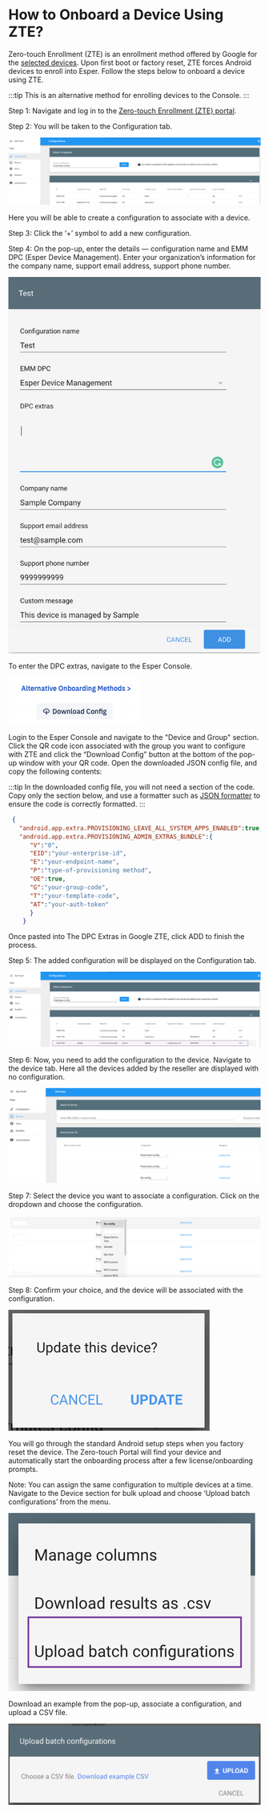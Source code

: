 # How to Onboard a Device Using ZTE?

Zero-touch Enrollment (ZTE) is an enrollment method offered by Google for the [selected devices](https://androidenterprisepartners.withgoogle.com/devices). Upon first boot or factory reset, ZTE forces Android devices to enroll into Esper. Follow the steps below to onboard a device using ZTE.

:::tip
This is an alternative method for enrolling devices to the Console.
::: 

Step 1: Navigate and log in to the [Zero-touch Enrollment (ZTE) portal](https://partner.android.com/zerotouch).

Step 2: You will be taken to the Configuration tab.

  

![portal](./images/ZTE/1-ZTE.png)

Here you will be able to create a configuration to associate with a device.

Step 3: Click the ‘+’ symbol to add a new configuration.

Step 4: On the pop-up, enter the details — configuration name and EMM DPC (Esper Device Management). Enter your organization’s information for the company name, support email address, support phone number.

![create config](./images/ZTE/2-createConfig.png)

To enter the DPC extras, navigate to the Esper Console.

![download](./images/ZTE/3-downloadCOnfig.png)

Login to the Esper Console and navigate to the "Device and Group" section. Click the QR code icon associated with the group you want to configure with ZTE and click the “Download Config” button at the bottom of the pop-up window with your QR code. Open the downloaded JSON config file, and copy the following contents:  

:::tip
In the downloaded config file, you will not need a section of the code. Copy only the section below, and use a formatter such as [JSON formatter](https://jsonformatter.curiousconcept.com/) to ensure the code is correctly formatted.
:::

```json
 {
   "android.app.extra.PROVISIONING_LEAVE_ALL_SYSTEM_APPS_ENABLED":true,
   "android.app.extra.PROVISIONING_ADMIN_EXTRAS_BUNDLE":{
      "V":"0",
      "EID":"your-enterprise-id",
      "E":"your-endpoint-name",
      "P":"type-of-provisioning method",
      "OE":true,
      "G":"your-group-code",
      "T":"your-template-code",
      "AT":"your-auth-token"
      }
    }
```
Once pasted into The DPC Extras in Google ZTE, click ADD to finish the process.


Step 5: The added configuration will be displayed on the Configuration tab.

![Add config](./images/ZTE/4-addedConfig.png)

Step 6: Now, you need to add the configuration to the device. Navigate to the device tab. Here all the devices added by the reseller are displayed with no configuration.

![devices](./images/ZTE/5-Devices.png)

Step 7: Select the device you want to associate a configuration. Click on the dropdown and choose the configuration.

![Config](./images//ZTE/6-dropdownConfig.png)

Step 8: Confirm your choice, and the device will be associated with the configuration.

![confirm](./images/ZTE/7-confirm.png)

You will go through the standard Android setup steps when you factory reset the device. The Zero-touch Portal will find your device and automatically start the onboarding process after a few license/onboarding prompts.

Note: You can assign the same configuration to multiple devices at a time. Navigate to the Device section for bulk upload and choose ‘Upload batch configurations’ from the menu.

![bulk upload](./images/ZTE/8-bulkUpload.png)

Download an example from the pop-up, associate a configuration, and upload a CSV file.

![csv](./images/ZTE/9-csv.png)


